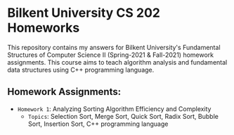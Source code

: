 # Bilkent University CS 202 Homeworks

This repository contains my answers for Bilkent University's Fundamental Structures of Computer Science II (Spring-2021 & Fall-2021) homework assignments. This course aims to teach algorithm analysis and fundamental data structures using C++ programming language. 

##  Homework Assignments:

- `Homework 1`: Analyzing Sorting Algorithm Efficiency and Complexity
    - `Topics`: Selection Sort, Merge Sort, Quick Sort, Radix Sort, Bubble Sort, Insertion Sort, C++ programming language
